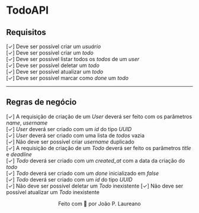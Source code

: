 # TodoAPI

## Requisitos

[✓] Deve ser possível criar um _usuário_ \
[✓] Deve ser possível criar um _todo_ \
[✓] Deve ser possível listar todos os _todos_ de um _user_\
[✓] Deve ser possível deletar um _todo_ \
[✓] Deve ser possível atualizar um _todo_ \
[✓] Deve ser possível marcar como _done_ um _todo_

---

## Regras de negócio

[✓] A requisição de criação de um _User_ deverá ser feito com os parâmetros _name_, _username_ \
[✓] _User_ deverá ser criado com um _id_ do tipo _UUID_ \
[✓] _User_ deverá ser criado com uma lista de _todos_ vazia \
[✓] Não deve ser possível criar _username_ duplicado \
[✓] A requisição de criação de um _Todo_ deverá ser feito os parâmetros _title_ e _deadline_ \
[✓] _Todo_ deverá ser criado com um _created_at_ com a data da criação do _todo_ \
[✓] _Todo_ deverá ser criado com um _done_ inicializado em _false_ \
[✓] _Todo_ deverá ser criado com um _id_ do tipo _UUID_ \
[✓] Não deve ser possível deletar um _Todo_ inexistente
[✓] Não deve ser possível atualizar um _Todo_ inexistente

<p align="center">
Feito com 💜 por João P. Laureano
</p>
